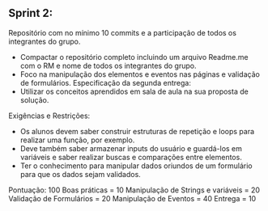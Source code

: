 ## Sprint 2:
Repositório com no mínimo 10 commits e a participação de todos os integrantes do grupo.
- Compactar o repositório completo incluindo um arquivo Readme.me com o RM e nome de todos os integrantes do grupo.
- Foco na manipulação dos elementos e eventos nas páginas e validação de formulários.
Especificação da segunda entrega:
- Utilizar os conceitos aprendidos em sala de aula na sua proposta de solução.

Exigências e Restrições:
- Os alunos devem saber construir estruturas de repetição e loops para realizar uma função, por exemplo.
- Deve também saber armazenar inputs do usuário e guardá-los em variáveis e saber realizar buscas e comparações entre elementos.
- Ter o conhecimento para manipular dados oriundos de um formulário para que os dados sejam validados.

Pontuação: 100
Boas práticas = 10
Manipulação de Strings e variáveis = 20
Validação de Formulários = 20
Manipulação de Eventos = 40
Entrega = 10